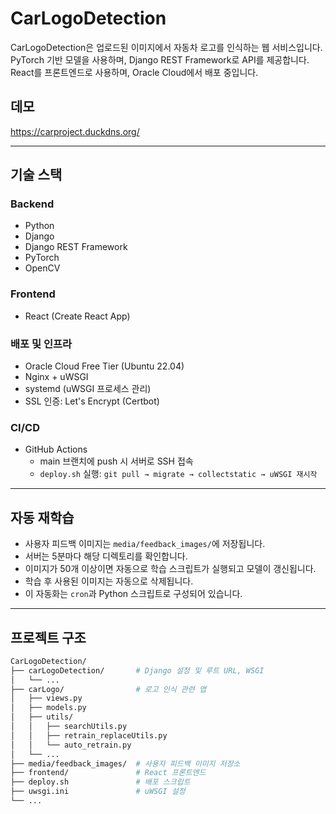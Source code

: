 # CarLogoDetection

CarLogoDetection은 업로드된 이미지에서 자동차 로고를 인식하는 웹 서비스입니다.  
PyTorch 기반 모델을 사용하며, Django REST Framework로 API를 제공합니다.  
React를 프론트엔드로 사용하며, Oracle Cloud에서 배포 중입니다.

## 데모

https://carproject.duckdns.org/

---

## 기술 스택

### Backend
- Python
- Django
- Django REST Framework
- PyTorch
- OpenCV

### Frontend
- React (Create React App)

### 배포 및 인프라
- Oracle Cloud Free Tier (Ubuntu 22.04)
- Nginx + uWSGI
- systemd (uWSGI 프로세스 관리)
- SSL 인증: Let's Encrypt (Certbot)

### CI/CD
- GitHub Actions
  - main 브랜치에 push 시 서버로 SSH 접속
  - `deploy.sh` 실행: `git pull → migrate → collectstatic → uWSGI 재시작`

---

## 자동 재학습

- 사용자 피드백 이미지는 `media/feedback_images/`에 저장됩니다.
- 서버는 5분마다 해당 디렉토리를 확인합니다.
- 이미지가 50개 이상이면 자동으로 학습 스크립트가 실행되고 모델이 갱신됩니다.
- 학습 후 사용된 이미지는 자동으로 삭제됩니다.
- 이 자동화는 `cron`과 Python 스크립트로 구성되어 있습니다.

---

## 프로젝트 구조

```bash
CarLogoDetection/
├── carLogoDetection/       # Django 설정 및 루트 URL, WSGI
│   └── ...
├── carLogo/                # 로고 인식 관련 앱
│   ├── views.py
│   ├── models.py
│   ├── utils/
│   │   ├── searchUtils.py
│   │   ├── retrain_replaceUtils.py
│   │   └── auto_retrain.py
│   └── ...
├── media/feedback_images/  # 사용자 피드백 이미지 저장소
├── frontend/               # React 프론트엔드
├── deploy.sh               # 배포 스크립트
├── uwsgi.ini               # uWSGI 설정
└── ...
